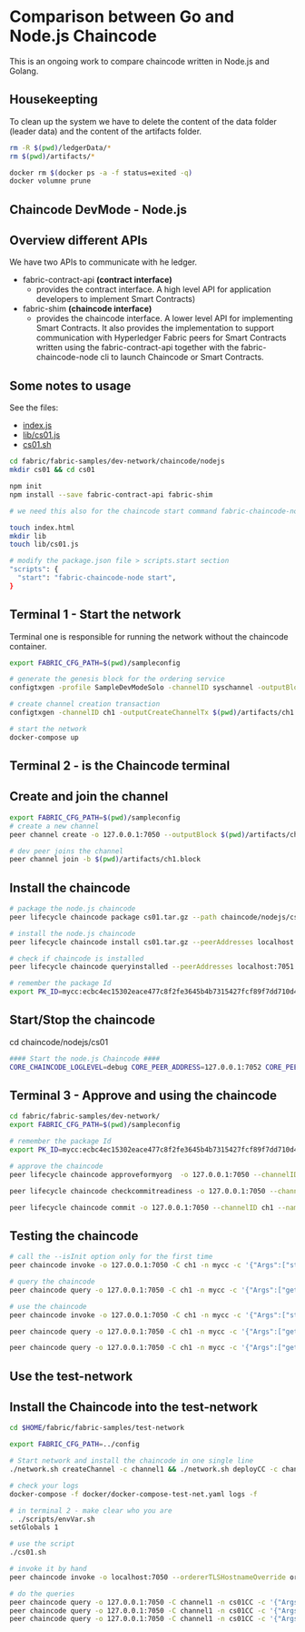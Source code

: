 # Comparison between Go and Node.js Chaincode
This is an ongoing work to compare chaincode written in Node.js and Golang.

## Housekeepting
To clean up the system we have to delete the content of the data folder (leader data) and the content of the artifacts folder.

```bash
rm -R $(pwd)/ledgerData/*
rm $(pwd)/artifacts/*

docker rm $(docker ps -a -f status=exited -q)
docker volumne prune
```

## Chaincode DevMode - Node.js

## Overview different APIs

We have two APIs to communicate with he ledger.

- fabric-contract-api **(contract interface)**
  - provides the contract interface. A high level API for application developers to implement Smart Contracts)
- fabric-shim **(chaincode interface)**
  - provides the chaincode interface. A lower level API for implementing Smart Contracts.  It also provides the implementation to support communication with Hyperledger Fabric peers for Smart Contracts written using the fabric-contract-api together with the fabric-chaincode-node cli to launch Chaincode or Smart Contracts.

## Some notes to usage
See the files:
- [index.js](./index.js)
- [lib/cs01.js](./lib/cs01.js)
- [cs01.sh](./cs01.sh)

```bash
cd fabric/fabric-samples/dev-network/chaincode/nodejs
mkdir cs01 && cd cs01

npm init
npm install --save fabric-contract-api fabric-shim

# we need this also for the chaincode start command fabric-chaincode-node under ./node_modules/.bin/

touch index.html
mkdir lib
touch lib/cs01.js

# modify the package.json file > scripts.start section
"scripts": {
  "start": "fabric-chaincode-node start",
}

```

## Terminal 1 - Start the network
Terminal one is responsible for running the network without the chaincode container.

```bash 
export FABRIC_CFG_PATH=$(pwd)/sampleconfig

# generate the genesis block for the ordering service
configtxgen -profile SampleDevModeSolo -channelID syschannel -outputBlock genesisblock -configPath $FABRIC_CFG_PATH -outputBlock $(pwd)/artifacts/genesis.block

# create channel creation transaction
configtxgen -channelID ch1 -outputCreateChannelTx $(pwd)/artifacts/ch1.tx -profile SampleSingleMSPChannel -configPath $FABRIC_CFG_PATH

# start the network
docker-compose up
```

## Terminal 2 - is the Chaincode terminal 

## Create and join the channel

```bash 
export FABRIC_CFG_PATH=$(pwd)/sampleconfig
# create a new channel
peer channel create -o 127.0.0.1:7050 --outputBlock $(pwd)/artifacts/ch1.block -c ch1 -f $(pwd)/artifacts/ch1.tx

# dev peer joins the channel
peer channel join -b $(pwd)/artifacts/ch1.block

```

## Install the chaincode
```bash
# package the node.js chaincode
peer lifecycle chaincode package cs01.tar.gz --path chaincode/nodejs/cs01 --lang node --label mycc

# install the node.js chaincode
peer lifecycle chaincode install cs01.tar.gz --peerAddresses localhost:7051

# check if chaincode is installed
peer lifecycle chaincode queryinstalled --peerAddresses localhost:7051

# remember the package Id
export PK_ID=mycc:ecbc4ec15302eace477c8f2fe3645b4b7315427fcf89f7dd710d455aa130f268
```

## Start/Stop the chaincode
cd chaincode/nodejs/cs01
```bash 
#### Start the node.js Chaincode ####
CORE_CHAINCODE_LOGLEVEL=debug CORE_PEER_ADDRESS=127.0.0.1:7052 CORE_PEER_TLS_ENABLED=false CORE_CHAINCODE_ID_NAME=$PK_ID ./node_modules/.bin/fabric-chaincode-node start --peer.address 127.0.0.1:7052

```

## Terminal 3 - Approve and using the chaincode

```bash 
cd fabric/fabric-samples/dev-network/
export FABRIC_CFG_PATH=$(pwd)/sampleconfig

# remember the package Id
export PK_ID=mycc:ecbc4ec15302eace477c8f2fe3645b4b7315427fcf89f7dd710d455aa130f268

# approve the chaincode 
peer lifecycle chaincode approveformyorg  -o 127.0.0.1:7050 --channelID ch1 --name mycc --version 1.0 --sequence 1 --init-required --signature-policy "OR ('SampleOrg.member')" --package-id $PK_ID

peer lifecycle chaincode checkcommitreadiness -o 127.0.0.1:7050 --channelID ch1 --name mycc --version 1.0 --sequence 1 --init-required --signature-policy "OR ('SampleOrg.member')"

peer lifecycle chaincode commit -o 127.0.0.1:7050 --channelID ch1 --name mycc --version 1.0 --sequence 1 --init-required --signature-policy "OR ('SampleOrg.member')" --peerAddresses 127.0.0.1:7051
```

## Testing the chaincode
```bash 
# call the --isInit option only for the first time
peer chaincode invoke -o 127.0.0.1:7050 -C ch1 -n mycc -c '{"Args":["storeCs","100","2021-02-21T17:15:57.928Z","reco"]}' --isInit

# query the chaincode
peer chaincode query -o 127.0.0.1:7050 -C ch1 -n mycc -c '{"Args":["getCsByYearMonth","2021~1~c475e5e57cd2a2dd2a4a66eb1e94c5f1dd1aad7fe5f25d458051411b058f6795"]}' | jq .

# use the chaincode
peer chaincode invoke -o 127.0.0.1:7050 -C ch1 -n mycc -c '{"Args":["storeCs","540.34","2021-04-22T17:15:57.928Z","reve"]}' 

peer chaincode query -o 127.0.0.1:7050 -C ch1 -n mycc -c '{"Args":["getCsByYearMonth","2021~3~1ac634c81f3b17dce80585b3cba9ae088493f2bae999e54fbc9f9bcd54173ca6"]}' | jq .

peer chaincode query -o 127.0.0.1:7050 -C ch1 -n mycc -c '{"Args":["getCsByYearMonth","2021~2"]}' | jq .

```

## Use the test-network
## Install the Chaincode into the test-network
```bash
cd $HOME/fabric/fabric-samples/test-network 

export FABRIC_CFG_PATH=../config

# Start network and install the chaincode in one single line
./network.sh createChannel -c channel1 && ./network.sh deployCC -c channel1 -ccn cs01CC -ccl javascript -ccv 1 -ccs 1 -ccp ../dev-network/chaincode/nodejs/cs01

# check your logs
docker-compose -f docker/docker-compose-test-net.yaml logs -f

# in terminal 2 - make clear who you are
. ./scripts/envVar.sh
setGlobals 1

# use the script
./cs01.sh

# invoke it by hand
peer chaincode invoke -o localhost:7050 --ordererTLSHostnameOverride orderer.example.com  --tls --cafile ${PWD}/organizations/ordererOrganizations/example.com/orderers/orderer.example.com/msp/tlscacerts/tlsca.example.com-cert.pem -C channel1 -n cs01CC --peerAddresses localhost:7051 --tlsRootCertFiles ${PWD}/organizations/peerOrganizations/org1.example.com/peers/peer0.org1.example.com/tls/ca.crt --peerAddresses localhost:9051 --tlsRootCertFiles ${PWD}/organizations/peerOrganizations/org2.example.com/peers/peer0.org2.example.com/tls/ca.crt -c '{"Args":["storeCs","6555","2021-06-21T17:15:57.928Z","reco"]}'

# do the queries
peer chaincode query -o 127.0.0.1:7050 -C channel1 -n cs01CC -c '{"Args":["getCsByYearMonth","2021~1~fda3f767386ddb137ef6b09eb722339864c05b87a0f64a10a8ccceec9c28db50"]}' | jq .
peer chaincode query -o 127.0.0.1:7050 -C channel1 -n cs01CC -c '{"Args":["getCsByYearMonth","2021~2"]}' | jq .
peer chaincode query -o 127.0.0.1:7050 -C channel1 -n cs01CC -c '{"Args":["getCsByYearMonth","2020"]}' | jq .

```